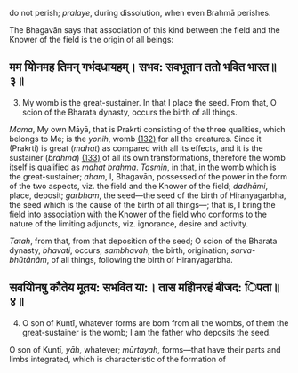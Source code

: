 do not perish; *pralaye*, during dissolution, when even Brahmā perishes.

The Bhagavān says that association of this kind between the field and the Knower of the field is the origin of all beings:

## मम योिनमह तिमन् गभंदधायहम्। सभव: सवभूतान ततो भवित भारत॥३॥

3. My womb is the great-sustainer. In that I place the seed. From that, O scion of the Bharata dynasty, occurs the birth of all things.

*Mama*, My own Māyā, that is Prakrti consisting of the three qualities, which belongs to Me; is the *yonih*, womb [\(132\)](#page--1-0) for all the creatures. Since it (Prakrti) is great (*mahat*) as compared with all its effects, and it is the sustainer (*brahma*) [\(133\)](#page--1-1) of all its own transformations, therefore the womb itself is qualified as *mahat brahma*. *Tasmin*, in that, in the womb which is the great-sustainer; *aham*, I, Bhagavān, possessed of the power in the form of the two aspects, viz. the field and the Knower of the field; *dadhāmi*, place, deposit; *garbham*, the seed—the seed of the birth of Hiranyagarbha, the seed which is the cause of the birth of all things—; that is, I bring the field into association with the Knower of the field who conforms to the nature of the limiting adjuncts, viz. ignorance, desire and activity.

*Tatah*, from that, from that deposition of the seed; O scion of the Bharata dynasty, *bhavati*, occurs; *sambhavah*, the birth, origination; *sarva-bhūtānām*, of all things, following the birth of Hiranyagarbha.

## सवयोिनषु कौतेय मूतय: सभवित या:। तास महोिनरहं बीजद: िपता॥४॥

4. O son of Kuntī, whatever forms are born from all the wombs, of them the great-sustainer is the womb; I am the father who deposits the seed.

O son of Kuntī, *yāh*, whatever; *mūrtayah*, forms—that have their parts and limbs integrated, which is characteristic of the formation of